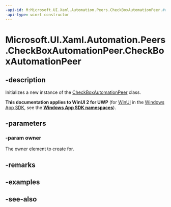 ```yaml
---
-api-id: M:Microsoft.UI.Xaml.Automation.Peers.CheckBoxAutomationPeer.#ctor(Microsoft.UI.Xaml.Controls.CheckBox)
-api-type: winrt constructor
---
```


<!-- Method syntax
public CheckBoxAutomationPeer(Windows.UI.Xaml.Controls.CheckBox owner)
-->

# Microsoft.UI.Xaml.Automation.Peers.CheckBoxAutomationPeer.CheckBoxAutomationPeer

## -description
Initializes a new instance of the [CheckBoxAutomationPeer](checkboxautomationpeer.md) class.

**This documentation applies to WinUI 2 for UWP** (for [WinUI](/windows/apps/winui/winui3/) in the [Windows App SDK](/windows/apps/windows-app-sdk/), see the **[Windows App SDK namespaces](/windows/windows-app-sdk/api/winrt/)**).

## -parameters
### -param owner
The owner element to create for.

## -remarks

## -examples

## -see-also
